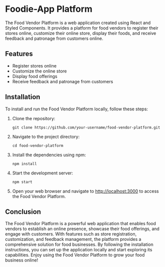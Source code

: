 
# Foodie-App Platform

The Food Vendor Platform is a web application created using React and Styled Components. It provides a platform for food vendors to register their stores online, customize their online store, display their foods, and receive feedback and patronage from customers online.

## Features

- Register stores online
- Customize the online store
- Display food offerings
- Receive feedback and patronage from customers

## Installation

To install and run the Food Vendor Platform locally, follow these steps:

1. Clone the repository:

   ```shell
   git clone https://github.com/your-username/food-vendor-platform.git
   ```

2. Navigate to the project directory:

   ```shell
   cd food-vendor-platform
   ```

3. Install the dependencies using npm:

   ```shell
   npm install
   ```

4. Start the development server:

   ```shell
   npm start
   ```

5. Open your web browser and navigate to [http://localhost:3000](http://localhost:3000) to access the Food Vendor Platform.

## Conclusion

The Food Vendor Platform is a powerful web application that enables food vendors to establish an online presence, showcase their food offerings, and engage with customers. With features such as store registration, customization, and feedback management, the platform provides a comprehensive solution for food businesses. By following the installation instructions, you can set up the application locally and start exploring its capabilities. Enjoy using the Food Vendor Platform to grow your food business online!
